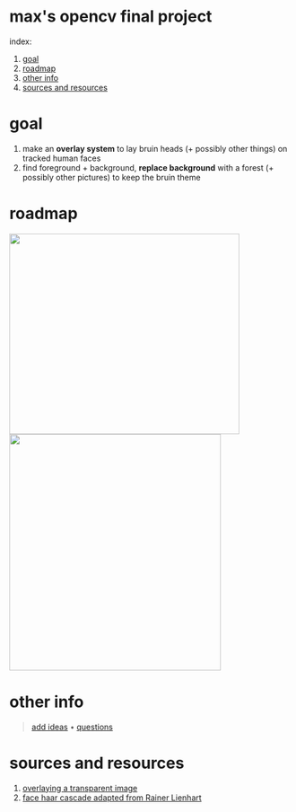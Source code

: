 # max's opencv final project
index:
1) [goal](#goal)
2) [roadmap](#roadmap)
3) [other info](#other-info)
4) [sources and resources](#sources-and-resources)

# goal
1. make an **overlay system** to lay bruin heads (+ possibly other things) on tracked human faces
2. find foreground + background, **replace background** with a forest (+ possibly other pictures) to keep the bruin theme

# roadmap

<img src="https://i.imgur.com/8X5R13D.png" width="410" height="357"><img src="https://i.imgur.com/ZCOr3En.png" width="377" height="421">


# other info
>[add ideas](http://freesuggestionbox.com/pub/zvognoe) • [questions](mailto:maxm21@parkschool.net?subject=Inquiry%20about%20Max's%20Final%20Project)

# sources and resources
1. [overlaying a transparent image](https://gist.github.com/clungzta/b4bbb3e2aa0490b0cfcbc042184b0b4e)
2. [face haar cascade adapted from Rainer Lienhart](https://github.com/opencv/opencv/blob/master/data/haarcascades/haarcascade_frontalface_default.xml)